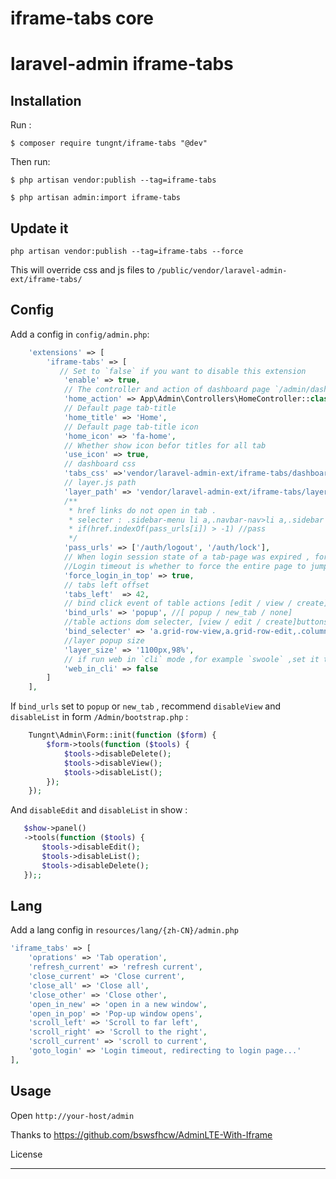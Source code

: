 iframe-tabs core
=======
# laravel-admin iframe-tabs

## Installation

Run :

```
$ composer require tungnt/iframe-tabs "@dev"
```

Then run:

```
$ php artisan vendor:publish --tag=iframe-tabs

$ php artisan admin:import iframe-tabs
```

## Update it

```
php artisan vendor:publish --tag=iframe-tabs --force
```

This will override css and js files to `/public/vendor/laravel-admin-ext/iframe-tabs/`

## Config

Add a config in `config/admin.php`:

```php
    'extensions' => [
        'iframe-tabs' => [
           // Set to `false` if you want to disable this extension
            'enable' => true,
            // The controller and action of dashboard page `/admin/dashboard`
            'home_action' => App\Admin\Controllers\HomeController::class . '@index',
            // Default page tab-title
            'home_title' => 'Home',
            // Default page tab-title icon
            'home_icon' => 'fa-home',
            // Whether show icon befor titles for all tab
            'use_icon' => true,
            // dashboard css
            'tabs_css' =>'vendor/laravel-admin-ext/iframe-tabs/dashboard.css',
            // layer.js path
            'layer_path' => 'vendor/laravel-admin-ext/iframe-tabs/layer/layer.js',
            /**
             * href links do not open in tab .
             * selecter : .sidebar-menu li a,.navbar-nav>li a,.sidebar .user-panel a,.sidebar-form .dropdown-menu li a
             * if(href.indexOf(pass_urls[i]) > -1) //pass
             */
            'pass_urls' => ['/auth/logout', '/auth/lock'],
            // When login session state of a tab-page was expired , force top-level window goto login page .
            //Login timeout is whether to force the entire page to jump to the login page. If set to false, it will only jump to the page that triggers the timeout login, and the open page will be retained to the maximum extent.
            'force_login_in_top' => true,
            // tabs left offset
            'tabs_left'  => 42,
            // bind click event of table actions [edit / view / create]  
            'bind_urls' => 'popup', //[ popup / new_tab / none]
            //table actions dom selecter, [view / edit / create]buttons ,and any thing has class pupop : <a class="pupop" popw="400px" poph="200px" href="someurl">mylink</a>
            'bind_selecter' => 'a.grid-row-view,a.grid-row-edit,.column-__actions__ ul.dropdown-menu a,.box-header .pull-right .btn-success,.popup',
            //layer popup size
            'layer_size' => '1100px,98%',
            // if run web in `cli` mode ,for example `swoole` ,set it to true，如果是以命令行方式运行网站，如`swoole` 就设置为 true
            'web_in_cli' => false
        ]
    ],

```

 If `bind_urls` set to `popup` or `new_tab` , recommend `disableView` and `disableList` in form
    `/Admin/bootstrap.php`  :
```php
    Tungnt\Admin\Form::init(function ($form) {
        $form->tools(function ($tools) {
            $tools->disableDelete();
            $tools->disableView();
            $tools->disableList();
        });
    });
```


 
And `disableEdit` and `disableList` in show :
```php
   $show->panel()
   ->tools(function ($tools) {
       $tools->disableEdit();
       $tools->disableList();
       $tools->disableDelete();
   });;
```

## Lang


Add a lang config in `resources/lang/{zh-CN}/admin.php`

```php
'iframe_tabs' => [
    'oprations' => 'Tab operation',
    'refresh_current' => 'refresh current',
    'close_current' => 'Close current',
    'close_all' => 'Close all',
    'close_other' => 'Close other',
    'open_in_new' => 'open in a new window',
    'open_in_pop' => 'Pop-up window opens',
    'scroll_left' => 'Scroll to far left',
    'scroll_right' => 'Scroll to the right',
    'scroll_current' => 'scroll to current',
    'goto_login' => 'Login timeout, redirecting to login page...'
],
```

## Usage

Open `http://your-host/admin`

Thanks to https://github.com/bswsfhcw/AdminLTE-With-Iframe

License

---

